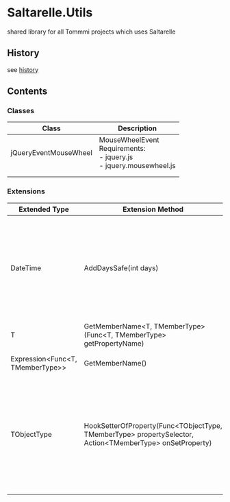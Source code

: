 # Saltarelle.Utils
shared library for all Tommmi projects which uses Saltarelle

## History
see [history](documentation/history.md)

## Contents

### Classes
| Class | Description   |
| ----- | ----------    |
| jQueryEventMouseWheel | MouseWheelEvent <br>Requirements:<br>- jquery.js<br>- jquery.mousewheel.js |
|  |  |
|  |  |



### Extensions
| Extended Type | Extension Method | Description   |
| ------------- | -------------    | ------------- |
| DateTime | AddDaysSafe(int days) | Adds passed numer of days. In case of daylight saving the resulting date time has the same time as before. |
| T | GetMemberName<T, TMemberType>(Func<T, TMemberType> getPropertyName) | gets name of selected property |
| Expression&lt;Func&lt;T, TMemberType&gt;&gt; | GetMemberName() | gets name of selected property | 
| TObjectType | HookSetterOfProperty(Func&lt;TObjectType, TMemberType&gt; propertySelector, Action&lt;TMemberType&gt; onSetProperty) | Hooks into the setter of a property. If the referenced member is a field, the method converts the field into property. |
|  |  |  |

